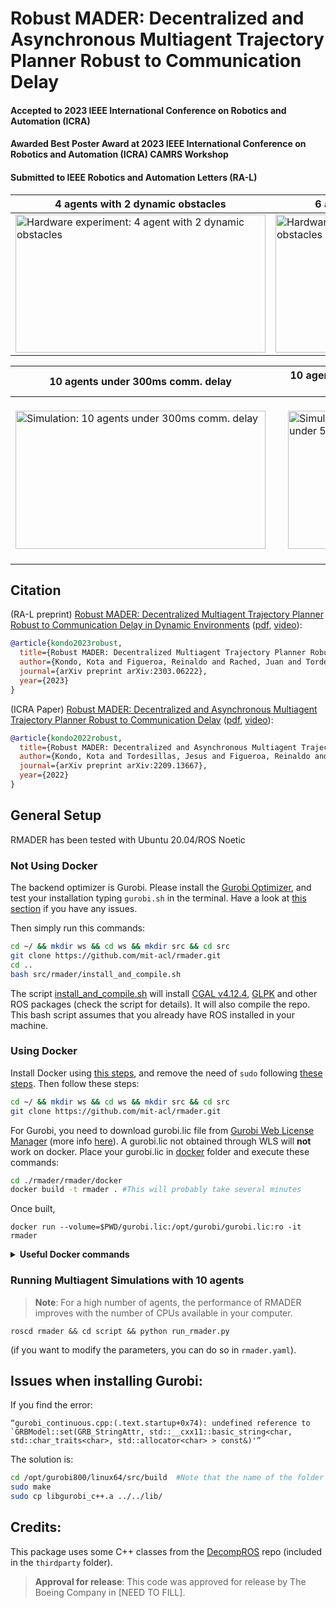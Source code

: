 # Robust MADER: Decentralized and Asynchronous Multiagent Trajectory Planner Robust to Communication Delay #

#### **Accepted to 2023 IEEE International Conference on Robotics and Automation (ICRA)**
#### **Awarded Best Poster Award at 2023 IEEE International Conference on Robotics and Automation (ICRA) CAMRS Workshop**
#### **Submitted to IEEE Robotics and Automation Letters (RA-L)**  

|4 agents with 2 dynamic obstacles|6 agents with 2 dynamic obstacles|
| ------------------------- | ------------------------- |
<a target="_blank" href="https://youtu.be/vH09kwJOBYs"><img src="./rmader/imgs/4agent2obs_shorter.gif" width="400" height="221" alt="Hardware experiment: 4 agent with 2 dynamic obstacles"></a> | <a target="_blank" href="https://youtu.be/vH09kwJOBYs"><img src="./rmader/imgs/6agent2obs_shorter.gif" width="400" height="221" alt="Hardware experiment: 6 agent with 2 dynamic obstacles"></a> | 

|10 agents under 300ms comm. delay|10 agents with 10 dynamic obstacles under 50ms comm. delay |
| ------------------------- | ------------------------- |
|<a target="_blank" href="https://youtu.be/vH09kwJOBYs"><img src="./rmader/imgs/rmader_cd300_sim_github.gif" width="400" height="221" alt="Simulation: 10 agents under 300ms comm. delay"></a> | <a target="_blank" href="https://youtu.be/vH09kwJOBYs"><img src="./rmader/imgs/rmader_obs_sim_github.gif" width="400" height="221" style="margin:20px 20px" alt="Simulation: 10 agents with 10 dynamic obstacles under 50ms comm. delay"></a>|  

## Citation

(RA-L preprint)  [Robust MADER: Decentralized Multiagent Trajectory Planner Robust to Communication Delay in Dynamic Environments](https://arxiv.org/abs/2303.06222) ([pdf](https://arxiv.org/abs/2303.06222), [video](https://youtu.be/i1d8di2Nrbs)):

```bibtex
@article{kondo2023robust,
  title={Robust MADER: Decentralized Multiagent Trajectory Planner Robust to Communication Delay in Dynamic Environments},
  author={Kondo, Kota and Figueroa, Reinaldo and Rached, Juan and Tordesillas, Jesus and Lusk, Parker C and How, Jonathan P},
  journal={arXiv preprint arXiv:2303.06222},
  year={2023}
}
```

(ICRA Paper) [Robust MADER: Decentralized and Asynchronous Multiagent Trajectory Planner Robust to Communication Delay](https://arxiv.org/abs/2209.13667) ([pdf](https://arxiv.org/abs/2209.13667), [video](https://youtu.be/vH09kwJOBYs)):

```bibtex
@article{kondo2022robust,
  title={Robust MADER: Decentralized and Asynchronous Multiagent Trajectory Planner Robust to Communication Delay},
  author={Kondo, Kota and Tordesillas, Jesus and Figueroa, Reinaldo and Rached, Juan and Merkel, Joseph and Lusk, Parker C and How, Jonathan P},
  journal={arXiv preprint arXiv:2209.13667},
  year={2022}
}
```

## General Setup

RMADER has been tested with Ubuntu 20.04/ROS Noetic

### Not Using Docker

The backend optimizer is Gurobi. Please install the [Gurobi Optimizer](https://www.gurobi.com/products/gurobi-optimizer/), and test your installation typing `gurobi.sh` in the terminal. Have a look at [this section](#issues-when-installing-gurobi) if you have any issues.

Then simply run this commands:

```bash
cd ~/ && mkdir ws && cd ws && mkdir src && cd src
git clone https://github.com/mit-acl/rmader.git
cd ..
bash src/rmader/install_and_compile.sh      
```

The script [install_and_compile.sh](https://github.com/mit-acl/rmader/blob/master/install_and_compile.sh) will install [CGAL v4.12.4](https://www.cgal.org/), [GLPK](https://www.gnu.org/software/glpk/) and other ROS packages (check the script for details). It will also compile the repo. This bash script assumes that you already have ROS installed in your machine. 

### Using Docker

Install Docker using [this steps](https://docs.docker.com/engine/install/ubuntu/#install-using-the-repository), and remove the need of `sudo` following [these steps](https://docs.docker.com/engine/install/linux-postinstall/). Then follow these steps:

```bash
cd ~/ && mkdir ws && cd ws && mkdir src && cd src
git clone https://github.com/mit-acl/rmader.git
```

For Gurobi, you need to download gurobi.lic file from [Gurobi Web License Manager](https://license.gurobi.com/manager/licenses) (more info [here](https://www.gurobi.com/web-license-service/)). A gurobi.lic not obtained through WLS will **not** work on docker. Place your gurobi.lic in [docker](https://github.com/mit-acl/rmader/docker) folder and execute these commands:

```bash
cd ./rmader/rmader/docker
docker build -t rmader . #This will probably take several minutes
```
Once built, 
```
docker run --volume=$PWD/gurobi.lic:/opt/gurobi/gurobi.lic:ro -it rmader
```

<details>
  <summary> <b>Useful Docker commands</b></summary>
  
```bash
docker container ls -a  #Show a list of the containers
docker rm $(docker ps -aq) #remove all the containers
docker image ls #Show a lis of the images
docker image rm XXX #remove a specific image

### lambda machine simulation
docker build -f rmader/rmader/docker/Dockerfile -t rmader .
docker run --cpus=48 --volume=/home/kkondo/rmader_project/rmader_ws/src/rmader/rmader/docker/gurobi.lic:/opt/gurobi/gurobi.lic:ro --volume=/home/kkondo/data:/home/kota/data -it rmader
```

</details>

### Running Multiagent Simulations with 10 agents

> **Note**: For a high number of agents, the performance of RMADER improves with the number of CPUs available in your computer. 

```
roscd rmader && cd script && python run_rmader.py
```

(if you want to modify the parameters, you can do so in `rmader.yaml`).

## Issues when installing Gurobi:

If you find the error:
```
“gurobi_continuous.cpp:(.text.startup+0x74): undefined reference to
`GRBModel::set(GRB_StringAttr, std::__cxx11::basic_string<char,
std::char_traits<char>, std::allocator<char> > const&)'”
```
The solution is:

```bash
cd /opt/gurobi800/linux64/src/build  #Note that the name of the folder gurobi800 changes according to the Gurobi version
sudo make
sudo cp libgurobi_c++.a ../../lib/
```
## Credits:
This package uses some C++ classes from the [DecompROS](https://github.com/sikang/DecompROS) repo (included in the `thirdparty` folder).

> **Approval for release**: This code was approved for release by The Boeing Company in [NEED TO FILL]. 
